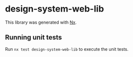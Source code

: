 # design-system-web-lib

This library was generated with [Nx](https://nx.dev).

## Running unit tests

Run `nx test design-system-web-lib` to execute the unit tests.
